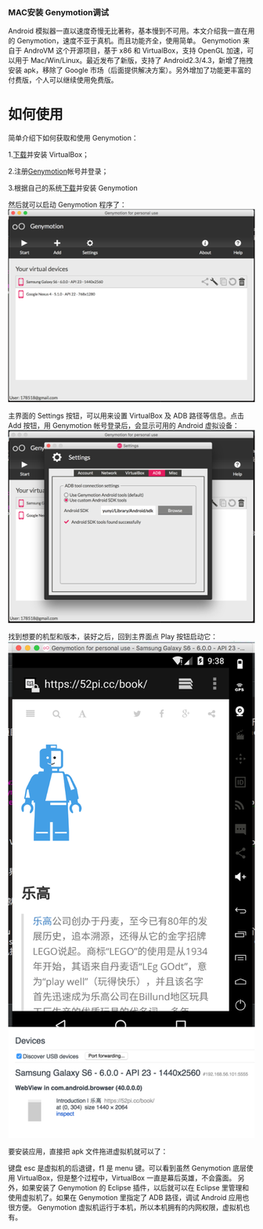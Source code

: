 ### MAC安装 Genymotion调试
Android 模拟器一直以速度奇慢无比著称，基本慢到不可用。本文介绍我一直在用的 Genymotion，速度不亚于真机。而且功能齐全，使用简单。
Genymotion 来自于 AndroVM 这个开源项目，基于 x86 和 VirtualBox，支持 OpenGL 加速，可以用于 Mac/Win/Linux。最近发布了新版，支持了 Android2.3/4.3，新增了拖拽安装 apk，移除了 Google 市场（后面提供解决方案）。另外增加了功能更丰富的付费版，个人可以继续使用免费版。

# 如何使用
简单介绍下如何获取和使用 Genymotion：

1.[下载](https://www.virtualbox.org/wiki/Downloads)并安装 VirtualBox；

2.注册[Genymotion](https://cloud.genymotion.com/page/customer/login/)帐号并登录；

3.根据自己的系统[下载](https://cloud.genymotion.com/page/launchpad/download/)并安装 Genymotion

然后就可以启动 Genymotion 程序了：
![png](../assets/genymotion/genymotion1.png) 

主界面的 Settings 按钮，可以用来设置 VirtualBox 及 ADB 路径等信息。点击 Add 按钮，用 Genymotion 帐号登录后，会显示可用的 Android 虚拟设备：
![png](../assets/genymotion/genymotion2.png) 

找到想要的机型和版本，装好之后，回到主界面点 Play 按钮启动它：
![png](../assets/genymotion/genymotion3.png) 
![png](../assets/genymotion/genymotion4.png) 

要安装应用，直接把 apk 文件拖进虚拟机就可以了：


键盘 esc 是虚拟机的后退键，f1 是 menu 键。可以看到虽然 Genymotion 底层使用 VirtualBox，但是整个过程中，VirtualBox 一直是幕后英雄，不会露面。
另外，如果安装了 Genymotion 的 Eclipse 插件，以后就可以在 Eclipse 里管理和使用虚拟机了。如果在 Genymotion 里指定了 ADB 路径，调试 Android 应用也很方便。
Genymotion 虚拟机运行于本机，所以本机拥有的内网权限，虚拟机也有。